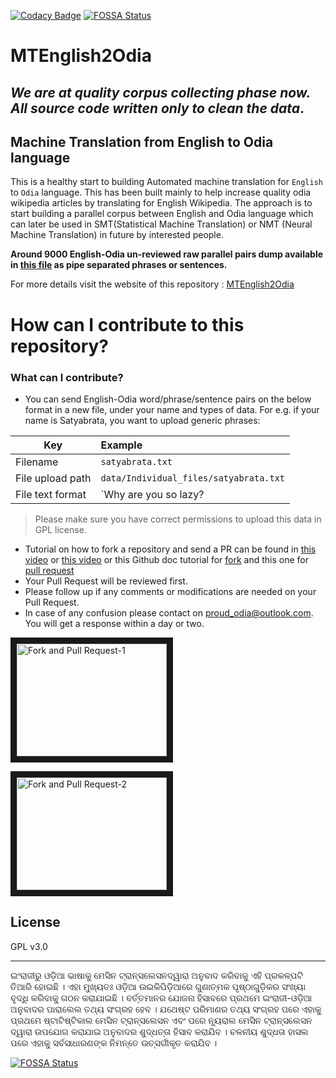 [![Codacy Badge](https://api.codacy.com/project/badge/Grade/b3a25275798c4c129dc863b7e619f41c)](https://www.codacy.com/app/soumendrak/MTEnglish2Odia?utm_source=github.com&amp;utm_medium=referral&amp;utm_content=soumendrak/MTEnglish2Odia&amp;utm_campaign=Badge_Grade)
[![FOSSA Status](https://app.fossa.io/api/projects/git%2Bgithub.com%2Fsoumendrak%2FMTEnglish2Odia.svg?type=shield)](https://app.fossa.io/projects/git%2Bgithub.com%2Fsoumendrak%2FMTEnglish2Odia?ref=badge_shield)
# MTEnglish2Odia
## *We are at quality corpus collecting phase now. All source code written only to clean the data*.
## Machine Translation from English to Odia language
This is a healthy start to building Automated machine translation for `English` to `Odia` language.
This has been built mainly to help increase quality odia wikipedia articles by translating for English Wikipedia.
The approach is to start building a parallel corpus between English and Odia language which can later be used in SMT(Statistical Machine Translation) or NMT (Neural Machine Translation) in future by interested people.

**Around 9000 English-Odia un-reviewed raw parallel pairs dump available in [this file](/data/output/piped_pairs_raw_may_2019.csv) as pipe separated phrases or sentences.**

For more details visit the website of this repository : [MTEnglish2Odia](https://soumendrak.github.io/MTEnglish2Odia/)

# How can I contribute to this repository?
### What can I contribute?
- You can send English-Odia word/phrase/sentence pairs on the below format in a new file, under your name and types of data. For e.g. if your name is Satyabrata, you want to upload generic phrases:    


| Key        | Example       |
| ------------- |:-------------|
| Filename      | `satyabrata.txt` |
| File upload path      | `data/Individual_files/satyabrata.txt`      |
| File text format | `Why are you so lazy?||ଆପଣ ଏତେ ଅଳସୁଆ କାହିଁକି `      |

> Please make sure you have correct permissions to upload this data in GPL license.
- Tutorial on how to fork a repository and send a PR can be found in [this video](https://www.youtube.com/watch?v=_NrSWLQsDL4) or [this video](https://www.youtube.com/watch?v=rgbCcBNZcdQ) or this Github doc tutorial for [fork](https://help.github.com/en/articles/fork-a-repo) and this one for [pull request](https://help.github.com/en/articles/creating-a-pull-request)
- Your Pull Request will be reviewed first.
- Please follow up if any comments or modifications are needed on your Pull Request.
- In case of any confusion please contact on proud_odia@outlook.com. You will get a response within a day or two.

<a href="http://www.youtube.com/watch?feature=player_embedded&v=_NrSWLQsDL4
" target="_blank"><img src="http://img.youtube.com/vi/_NrSWLQsDL4/0.jpg" 
alt="Fork and Pull Request-1" width="240" height="180" border="10" /></a>

<a href="http://www.youtube.com/watch?feature=player_embedded&v=rgbCcBNZcdQ
" target="_blank"><img src="http://img.youtube.com/vi/rgbCcBNZcdQ/0.jpg" 
alt="Fork and Pull Request-2" width="240" height="180" border="10" /></a>

## License
GPL v3.0

---
ଇଂରାଜୀରୁ ଓଡ଼ିଆ ଭାଷାକୁ ମେସିନ ଟ୍ରାନ୍ସଲେସନଦ୍ୱାରା ଅନୁବାଦ କରିବାକୁ ଏହି ପ୍ରକଳ୍ପଟି ତିଆରି ହୋଇଛି । ଏହା ମୁଖ୍ୟତଃ ଓଡ଼ିଆ ଉଇକିପିଡ଼ିଆରେ ଗୁଣାତ୍ମକ ପୃଷ୍ଠାଗୁଡ଼ିକର ସଂଖ୍ୟା ବୃଦ୍ଧି କରିବାକୁ ଗଠନ କରାଯାଇଛି । ବର୍ତ୍ତମାନର ଯୋଜନା ହିସାବରେ ପ୍ରଥମେ ଇଂରାଜୀ-ଓଡ଼ିଆ ଅନୁବାଦର ପାରାଲେଲ ତଥ୍ୟ ସଂଗ୍ରହ ହେବ । ଯଥେଷ୍ଟ ପରିମାଣର ତଥ୍ୟ ସଂଗ୍ରହ ପରେ ଏହାକୁ ପ୍ରଥମେ ଷ୍ଟାଟିଷ୍ଟିକାଲ ମେସିନ ଟ୍ରାନ୍ସଲେସନ ଏବଂ ପରେ ନ୍ୟୂରାଲ ମେସିନ ଟ୍ରାନ୍ସଲେସନ ଦ୍ୱାରା ଉପଯୋଗ କରାଯାଇ ଅନୁବାଦର ଶୁଦ୍ଧତ୍ତା ହିସାବ କରାଯିବ । ଚଳନୀୟ ଶୁଦ୍ଧତା ହାସଲ ପରେ ଏହାକୁ ସର୍ବସାଧାରଣଙ୍କ ନିମନ୍ତେ ଉତ୍ସର୍ଗୀକୃତ କରାଯିବ ।

[![FOSSA Status](https://app.fossa.io/api/projects/git%2Bgithub.com%2Fsoumendrak%2FMTEnglish2Odia.svg?type=large)](https://app.fossa.io/projects/git%2Bgithub.com%2Fsoumendrak%2FMTEnglish2Odia?ref=badge_large)